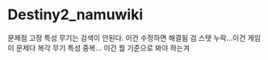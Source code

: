 # Destiny2_namuwiki


문제점
고정 특성 무기는 검색이 안된다. 이건 수정하면 해결됨
검 스탯 누락...이건 게임이 문제다
복각 무기 특성 중복... 이건 뭘 기준으로 봐야 하는겨
